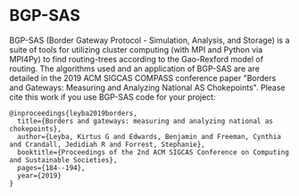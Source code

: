 # BGP-SAS
BGP-SAS (Border Gateway Protocol - Simulation, Analysis, and Storage) is a suite of tools for utilizing cluster computing (with MPI and Python via MPI4Py) to find routing-trees according to the Gao-Rexford model of routing. The algorithms used and an application of BGP-SAS are are detailed in the 2019 ACM SIGCAS COMPASS conference paper "Borders and Gateways: Measuring and Analyzing National AS Chokepoints". Please cite this work if you use BGP-SAS code for your project:

```
@inproceedings{leyba2019borders,
  title={Borders and gateways: measuring and analyzing national as chokepoints},
  author={Leyba, Kirtus G and Edwards, Benjamin and Freeman, Cynthia and Crandall, Jedidiah R and Forrest, Stephanie},
  booktitle={Proceedings of the 2nd ACM SIGCAS Conference on Computing and Sustainable Societies},
  pages={184--194},
  year={2019}
}
```